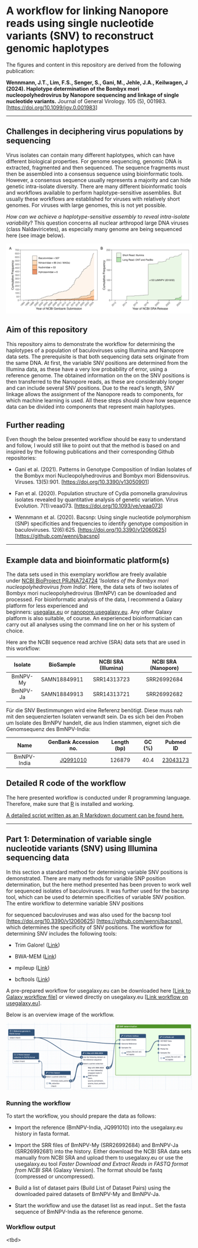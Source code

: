 # A workflow for linking Nanopore reads using single nucleotide variants (SNV) to reconstruct genomic haplotypes

The figures and content in this repository are derived from the following publication:

**Wennmann, J.T., Lim, F.S., Senger, S., Gani, M., Jehle, J.A., Keilwagen, J (2024). Haplotype determination of the Bombyx mori nucleopolyhedrovirus by Nanopore sequencing and linkage of single nucleotide variants.** Journal of General Virology. 105 (5), 001983. [<https://doi.org/10.1099/jgv.0.001983>]

------------------------------------------------------------------------

## Challenges in deciphering virus populations by sequencing

Virus isolates can contain many different haplotypes, which can have different biological properties. For genome sequencing, genomic DNA is extracted, fragmented and then sequenced. The sequence fragments must then be assembled into a consensus sequence using bioinformatic tools. However, a consensus sequence usually represents a majority and can hide genetic intra-isolate diversity. There are many different bioinformatic tools and workflows available to perform haplotype-sensitive assemblies. But usually these workflows are established for viruses with relatively short genomes. For viruses with large genomes, this is not yet possible.

*How can we achieve a haplotype-sensitive assembly to reveal intra-isolate variability*? This question concerns all nuclear arthropod large DNA viruses (class Naldaviricetes), as especially many genome are being sequenced here (see image below).

![](https://github.com/wennj/naldv-whole-genome-reads/blob/main/output/ncbi_stats/NALDV_stats_on_Genbank_SRA.png)

## Aim of this repository

This repository aims to demonstrate the workflow for determining the haplotypes of a population of baculoviruses using Illumina and Nanopore data sets. The prerequisite is that both sequencing data sets originate from the same DNA. At first, the variable SNV positions are determined from the Illumina data, as these have a very low probability of error, using a reference genome. The obtained information on the on the SNV positions is then transferred to the Nanopore reads, as these are considerably longer and can include several SNV positions. Due to the read's length, SNV linkage allows the assignment of the Nanopore reads to components, for which machine learning is used. All these steps should show how sequence data can be divided into components that represent main haplotypes.

## Further reading

Even though the below presented workflow should be easy to understand and follow, I would still like to point out that the method is based on and inspired by the following publications and their corresponding Github repositories:

-   Gani et al. (2021). Patterns in Genotype Composition of Indian Isolates of the Bombyx mori Nucleopolyhedrovirus and Bombyx mori Bidensovirus. Viruses. 13(5):901. [<https://doi.org/10.3390/v13050901>]

-   Fan et al. (2020). Population structure of Cydia pomonella granulovirus isolates revealed by quantitative analysis of genetic variation. Virus Evolution. 7(1):veaa073. [<https://doi.org/10.1093/ve/veaa073>]

-   Wennmann et al. (2020). Bacsnp: Using single nucleotide polymorphism (SNP) specificities and frequencies to identify genotype composition in baculoviruses. 12(6):625. [<https://doi.org/10.3390/v12060625>] [<https://github.com/wennj/bacsnp>]

------------------------------------------------------------------------

## Example data and bioinformatic platform(s)

The data sets used in this exemplary workflow are freely available under [NCBI BioProject PRJNA724724](https://www.ncbi.nlm.nih.gov/bioproject/PRJNA724724) ‘*Isolates of the Bombyx mori nucleopolyhedrovirus from India*’. Here, the data sets of two isolates of Bombyx mori nucleopolyhedrovirus (BmNPV) can be downloaded and processed. For bioinformatic analysis of the data, I recommend a Galaxy platform for less experienced and beginners: [usegalax.eu](https://usegalaxy.eu/) or [nanopore.usegalaxy.eu](https://nanopore.usegalaxy.eu/). Any other Galaxy platform is also suitable, of course. An experienced bioinformatician can carry out all analyses using the command line on her or his system of choice.

Here are the NCBI sequence read archive (SRA) data sets that are used in this workflow:

| Isolate  |  BioSample   | NCBI SRA (Illumina) | NCBI SRA (Nanopore) |
|:--------:|:------------:|:-------------------:|:-------------------:|
| BmNPV-My | SAMN18849911 |     SRR14313723     |     SRR26992684     |
| BmNPV-Ja | SAMN18849913 |     SRR14313721     |     SRR26992682     |

Für die SNV Bestimmungen wird eine Referenz benötigt. Diese muss nah mit den sequenzierten Isolaten verwandt sein. Da es sich bei den Proben um Isolate des BmNPV handelt, die aus Indien stammen, eignet sich die Genomsequenz des BmNPV-India:

| Name | GenBank Accession no. | Length (bp) | GC (%) | Pubmed ID |
|:--:|:--:|:--:|:--:|:--:|
| BmNPV-India | [JQ991010](https://www.ncbi.nlm.nih.gov/nuccore/JQ991010.1) | 126879 | 40.4 | [23043173](https://pubmed.ncbi.nlm.nih.gov/23043173/) |

## Detailed R code of the workflow

The here presented workflow is conducted under R programming language. Therefore, make sure that [R](https://a-little-book-of-r-for-bioinformatics.readthedocs.io/en/latest/src/installr.html) is installed and working.

[A detailed script written as an R Markdown document can be found here.](/haplotype_workflow.Rmd)

------------------------------------------------------------------------

## Part 1: Determination of variable single nucleotide variants (SNV) using Illumina sequencing data

In this section a standard method for determining variable SNV positions is demonstrated. There are many methods for variable SNP position determination, but the here method presented has been proven to work well for sequenced isolates of baculoviruses. It was further used for the bacsnp tool, which can be used to determin specificities of variable SNV position. The entire workflow to determine variable SNV positions

for sequenced baculoviruses and was also used for the bacsnp tool [<https://doi.org/10.3390/v12060625>] [<https://github.com/wennj/bacsnp>], which determines the specificity of SNV positions. The workflow for determining SNV includes the following tools:

-   Trim Galore! ([Link](https://github.com/FelixKrueger/TrimGalore))

-   BWA-MEM ([Link](https://github.com/galaxyproject/tools-iuc/tree/main/tools/bwa))

-   mpileup ([Link](https://github.com/galaxyproject/tools-iuc/tree/main/tools/bcftools))

-   bcftools ([Link](https://github.com/galaxyproject/tools-iuc/tree/main/tools/bcftools))

A pre-prepared workflow for usegalaxy.eu can be downloaded here [[Link to Galaxy workflow file](https://github.com/wennj/bacsnp/blob/master/doc/Galaxy-Workflow-bacsnp_SNP_calling_workflow.ga)] or viewed directly on usegalaxy.eu [[Link workflow on usegalaxy.eu](https://usegalaxy.eu/published/workflow?id=6223333100a9e73f)].

Below is an overview image of the workflow.

![](https://github.com/wennj/bacsnp/blob/master/assets/galaxy_workflow_screenshot.png)

### Running the workflow

To start the workflow, you should prepare the data as follows:

-   Import the reference (BmNPV-India, JQ991010) into the usegalaxy.eu history in fasta format.

-   Import the SRR files of BmNPV-My (SRR26992684) and BmNPV-Ja (SRR26992681) into the history. Either download the NCBI SRA data sets manually from NCBI SRA and upload them to usegalaxy.eu or use the usegalaxy.eu tool *Faster Download and Extract Reads in FASTQ format from NCBI SRA* (Galaxy Version). The format should be fastq (compressed or uncompressed).

-   Build a list of dataset pairs (Build List of Dataset Pairs) using the downloaded paired datasets of BmNPV-My and BmNPV-Ja.

-   Start the workflow and use the dataset list as read input.. Set the fasta sequence of BmNPV-India as the reference genome.

### Workflow output

\<tbd\>
